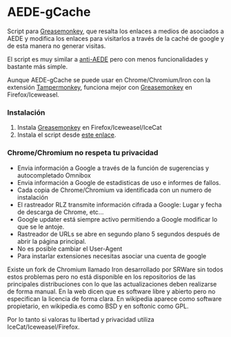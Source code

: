 # AEDE-gCache

Script para [Greasemonkey](1), que resalta los enlaces a medios de asociados a AEDE y modifica los enlaces para visitarlos a través de la caché de google y de esta manera no generar visitas.

El script es muy similar a [anti-AEDE](https://github.com/pykiss/anti-AEDE) pero con menos funcionalidades y bastante más simple.

Aunque AEDE-gCache se puede usar en Chrome/Chromium/Iron con la extensión [Tampermonkey](https://chrome.google.com/webstore/detail/tampermonkey/), funciona mejor con [Greasemonkey](1) en Firefox/Iceweasel.

### Instalación

 1. Instala [Greasemonkey](1) en Firefox/Iceweasel/IceCat
 2. Instala el script desde [este enlace](https://github.com/).

### Chrome/Chromium no respeta tu privacidad

 - Envia información a Google a través de la función de sugerencias y autocompletado Omnibox
 - Envia información a Google de estadisticas de uso e informes de fallos.
 - Cada copia de Chrome/Chromium va identificada con un numero de instalación
 - El rastreador RLZ transmite información cifrada a Google: Lugar y fecha de descarga de Chrome, etc...
 - Google updater está siempre activo permitiendo a Google modificar lo que se le antoje.
 - Rastreador de URLs se abre en segundo plano 5 segundos después de abrir la página principal.
 - No es posible cambiar el User-Agent
 - Para instarlar extensiones necesitas asociar una cuenta de google

Existe un fork de Chromium llamado Iron desarrollado por SRWare sin todos estos problemas pero no está disponible en los repositorios de las principales distribuciones con lo que las actualizaciones deben realizarse de forma manual. En la web dicen que es software libre y abierto pero no especifican la licencia de forma clara. En wikipedia aparece como software propietario, en wikipedia.es como BSD y en softonic como GPL.

Por lo tanto si valoras tu libertad y privacidad utiliza IceCat/Iceweasel/Firefox.

[1]: https://addons.mozilla.org/es/firefox/addon/greasemonkey/  "Greasemonkey"


